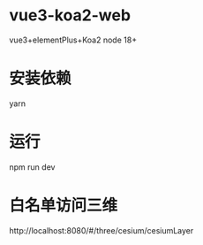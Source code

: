 # vue3-koa2-web

vue3+elementPlus+Koa2
node 18+

# 安装依赖

yarn

# 运行

npm run dev

# 白名单访问三维

http://localhost:8080/#/three/cesium/cesiumLayer

